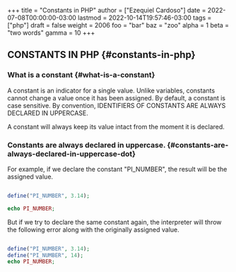 +++
title = "Constants in PHP"
author = ["Ezequiel Cardoso"]
date = 2022-07-08T00:00:00-03:00
lastmod = 2022-10-14T19:57:46-03:00
tags = ["php"]
draft = false
weight = 2006
foo = "bar"
baz = "zoo"
alpha = 1
beta = "two words"
gamma = 10
+++

## CONSTANTS IN PHP {#constants-in-php}


### What is a constant {#what-is-a-constant}

A constant is an indicator for a single value. Unlike variables, constants cannot change a value once it has been assigned.
By default, a constant is case sensitive. By convention,
IDENTIFIERS OF CONSTANTS ARE ALWAYS DECLARED IN UPPERCASE.

A constant will always keep its value intact from the moment it is declared.


### Constants are always declared in uppercase. {#constants-are-always-declared-in-uppercase-dot}

For example, if we declare the constant "PI_NUMBER", the result will be the assigned value.

```php

define("PI_NUMBER", 3.14);

echo PI_NUMBER;
```

But if we try to declare the same constant again, the interpreter will throw the following error along with the originally assigned value.

```php

define("PI_NUMBER", 3.14);
define("PI_NUMBER", 14);
echo PI_NUMBER;
```

[//]: # "Exported with love from a post written in Org mode"
[//]: # "- https://github.com/kaushalmodi/ox-hugo"

